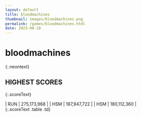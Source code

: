 ```yaml
---
layout: default
title: bloodmachines
thumbnail: images/bloodmachines.png
permalink: /games/bloodmachines.html
date: 2023-08-10
---
```


# bloodmachines 
{:.neontext}

## HIGHEST SCORES
{:.scoreText}

| RUN | 275,173,968 | 
| HSM | 187,947,722 | 
| HSM | 180,112,360 | 
{:.scoreText .table .td}
